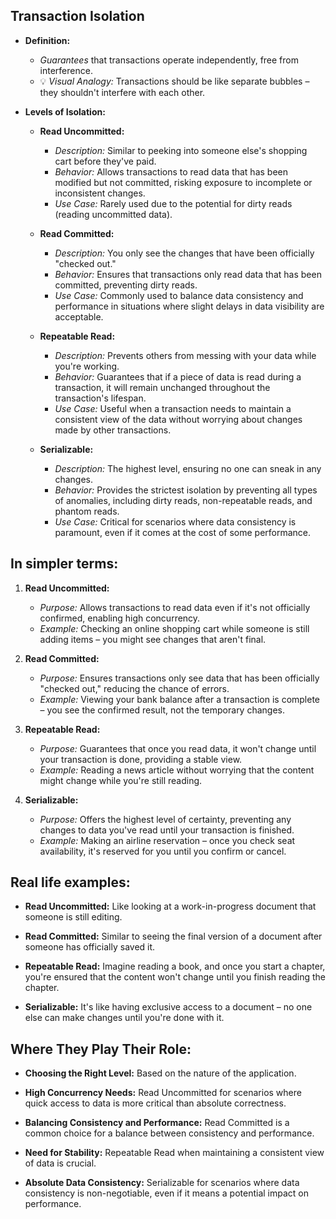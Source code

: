 ## Transaction Isolation

- **Definition:**
  - *Guarantees* that transactions operate independently, free from interference.
  - 💡 *Visual Analogy:* Transactions should be like separate bubbles – they shouldn't interfere with each other.

- **Levels of Isolation:**

  - **Read Uncommitted:**
    - *Description:* Similar to peeking into someone else's shopping cart before they've paid.
    - *Behavior:* Allows transactions to read data that has been modified but not committed, risking exposure to incomplete or inconsistent changes.
    - *Use Case:* Rarely used due to the potential for dirty reads (reading uncommitted data).

  - **Read Committed:**
    - *Description:* You only see the changes that have been officially "checked out."
    - *Behavior:* Ensures that transactions only read data that has been committed, preventing dirty reads.
    - *Use Case:* Commonly used to balance data consistency and performance in situations where slight delays in data visibility are acceptable.

  - **Repeatable Read:**
    - *Description:* Prevents others from messing with your data while you're working.
    - *Behavior:* Guarantees that if a piece of data is read during a transaction, it will remain unchanged throughout the transaction's lifespan.
    - *Use Case:* Useful when a transaction needs to maintain a consistent view of the data without worrying about changes made by other transactions.

  - **Serializable:**
    - *Description:* The highest level, ensuring no one can sneak in any changes.
    - *Behavior:* Provides the strictest isolation by preventing all types of anomalies, including dirty reads, non-repeatable reads, and phantom reads.
    - *Use Case:* Critical for scenarios where data consistency is paramount, even if it comes at the cost of some performance.


## In simpler terms:

1. **Read Uncommitted:**
   - *Purpose:* Allows transactions to read data even if it's not officially confirmed, enabling high concurrency.
   - *Example:* Checking an online shopping cart while someone is still adding items – you might see changes that aren't final.

2. **Read Committed:**
   - *Purpose:* Ensures transactions only see data that has been officially "checked out," reducing the chance of errors.
   - *Example:* Viewing your bank balance after a transaction is complete – you see the confirmed result, not the temporary changes.

3. **Repeatable Read:**
   - *Purpose:* Guarantees that once you read data, it won't change until your transaction is done, providing a stable view.
   - *Example:* Reading a news article without worrying that the content might change while you're still reading.

4. **Serializable:**
   - *Purpose:* Offers the highest level of certainty, preventing any changes to data you've read until your transaction is finished.
   - *Example:* Making an airline reservation – once you check seat availability, it's reserved for you until you confirm or cancel.

## Real life examples:

- **Read Uncommitted:** Like looking at a work-in-progress document that someone is still editing.
  
- **Read Committed:** Similar to seeing the final version of a document after someone has officially saved it.

- **Repeatable Read:** Imagine reading a book, and once you start a chapter, you're ensured that the content won't change until you finish reading the chapter.

- **Serializable:** It's like having exclusive access to a document – no one else can make changes until you're done with it.

## Where They Play Their Role:

- **Choosing the Right Level:** Based on the nature of the application.
  
- **High Concurrency Needs:** Read Uncommitted for scenarios where quick access to data is more critical than absolute correctness.

- **Balancing Consistency and Performance:** Read Committed is a common choice for a balance between consistency and performance.

- **Need for Stability:** Repeatable Read when maintaining a consistent view of data is crucial.

- **Absolute Data Consistency:** Serializable for scenarios where data consistency is non-negotiable, even if it means a potential impact on performance.